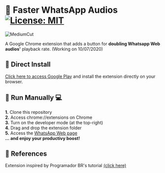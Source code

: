 

# :star2: Faster WhatsApp Audios [![License: MIT](https://img.shields.io/badge/License-MIT-yellow.svg)](https://opensource.org/licenses/MIT)

![MediumCut](https://user-images.githubusercontent.com/52306002/80307339-d2d55400-879e-11ea-8a57-74c16a271c28.png)
 
 A Google Chrome extension that adds a button for **doubling Whatsapp Web audios'** playback rate. (Working on 10/07/2020)

## :rocket: Direct Install

[Click here to access Google Play](https://chrome.google.com/webstore/detail/pbfiddbpgbdmapkeeeldcoidajffchpn) and install the extension directly on your browser. 


## :robot: Run Manually :computer: 
**1.** Clone this repository  
**2.** Access chrome://extensions on Chrome  
**3.** Turn on the developer mode (at the top-right)  
**4.** Drag and drop the extension folder  
**5.** Access the [WhatsApp Web page](https://web.whatsapp.com/)      
**... and enjoy your productivy boost!**  




## :bow: References
Extension inspired by Programador BR's tutorial [(click here)](https://www.youtube.com/watch?v=j0Ih1xVyKbY)

